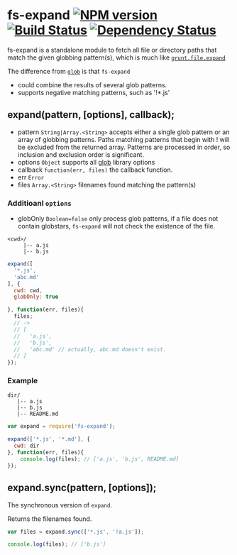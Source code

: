 # fs-expand [![NPM version](https://badge.fury.io/js/fs-expand.png)](http://badge.fury.io/js/fs-expand) [![Build Status](https://travis-ci.org/kaelzhang/node-fs-expand.png?branch=master)](https://travis-ci.org/kaelzhang/node-fs-expand) [![Dependency Status](https://gemnasium.com/kaelzhang/node-fs-expand.png)](https://gemnasium.com/kaelzhang/node-fs-expand)

fs-expand is a standalone module to fetch all file or directory paths that match the given globbing pattern(s), which is much like [`grunt.file.expand`](http://gruntjs.com/api/grunt.file#grunt.file.expand)

The difference from [`glob`](http://www.npmjs.org/package/glob) is that `fs-expand`

- could combine the results of several glob patterns.
- supports negative matching patterns, such as '!*.js'

## expand(pattern, [options], callback);

- pattern `String|Array.<String>` accepts either a single glob pattern or an array of globbing patterns. Paths matching patterns that begin with ! will be excluded from the returned array. Patterns are processed in order, so inclusion and exclusion order is significant.
- options `Object` supports all [glob](https://www.npmjs.org/package/glob) library options
- callback `function(err, files)` the callback function.
- err `Error`
- files `Array.<String>` filenames found matching the pattern(s)

### Additioanl `options`

- globOnly `Boolean=false` only process glob patterns, if a file does not contain globstars, `fs-expand` will not check the existence of the file.

```
<cwd>/
     |-- a.js
     |-- b.js
```

```js
expand([
  '*.js',
  'abc.md'
], {
  cwd: cwd,
  globOnly: true 

}, function(err, files){
  files; 
  // -> 
  // [
  //   'a.js',
  //   'b.js',
  //   'abc.md' // actually, abc.md doesn't exist.
  // ]
});
```

### Example

```
dir/
   |-- a.js
   |-- b.js
   |-- README.md
```

```js
var expand = require('fs-expand');

expand(['*.js', '*.md'], {
  cwd: dir
}, function(err, files){
	console.log(files); // ['a.js', 'b.js', README.md]
});
```

## expand.sync(pattern, [options]);

The synchronous version of `expand`.

Returns the filenames found.

```js
var files = expand.sync(['*.js', '!a.js']);

console.log(files); // ['b.js']
```
